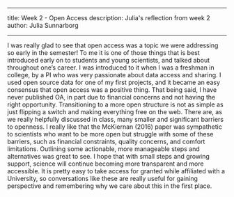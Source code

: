 
---

title: Week 2 - Open Access
description: Julia's reflection from week 2
author: Julia Sunnarborg

---

I was really glad to see that open access was a topic we were addressing so early in the semester! To me it is one of those things that is best introduced early on to students and young scientists, and talked about throughout one’s career. I was introduced to it when I was a freshman in college, by a PI who was very passionate about data access and sharing. I used open source data for one of my first projects, and it became an easy consensus that open access was a positive thing. That being said, I have never published OA, in part due to financial concerns and not having the right opportunity. Transitioning to a more open structure is not as simple as just flipping a switch and making everything free on the web. There are, as we really helpfully discussed in class, many smaller and significant barriers to openness. I really like that the McKiernan (2016) paper was sympathetic to scientists who want to be more open but struggle with some of these barriers, such as financial constraints, quality concerns, and comfort limitations. Outlining some actionable, more manageable steps and alternatives was great to see. I hope that with small steps and growing support, science will continue becoming more transparent and more accessible. It is pretty easy to take access for granted while affiliated with a University, so conversations like these are really useful for gaining perspective and remembering why we care about this in the first place.  